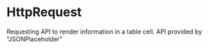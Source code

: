 # HttpRequest
Requesting API to render information in a table cell. API provided by "JSONPlaceholder"
